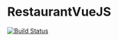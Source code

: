 # RestaurantVueJS
[![Build Status](https://travis-ci.com/Master1-MIAGE-UCA/scrabble-en-groupe-jbtvjyc.svg?token=eGqKwyhvLzVL1jvG6VN6&branch=master)](https://travis-ci.com/github/Master1-MIAGE-UCA/scrabble-en-groupe-jbtvjyc)
